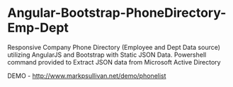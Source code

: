 # Angular-Bootstrap-PhoneDirectory-Emp-Dept
Responsive Company Phone Directory  (Employee and Dept Data source) utilizing AngularJS and Bootstrap with Static JSON Data. 
Powershell command provided to Extract JSON data from Microsoft Active Directory


DEMO - http://www.markpsullivan.net/demo/phonelist 
